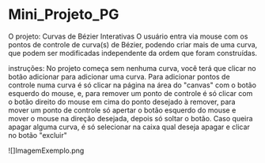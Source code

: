 # Mini_Projeto_PG

O projeto: Curvas de Bézier Interativas
O usuário entra via mouse com os pontos de controle de curva(s) de Bézier,
podendo criar mais de uma curva, que podem ser modificadas independente da
ordem que foram construídas.

instruções:
	No projeto começa sem nenhuma curva, você terá que clicar no botão adicionar para adicionar uma curva.
	Para adicionar pontos de controle numa curva é só clicar na página na área do "canvas" com o botão esquerdo do mouse, e, para remover um ponto de controle é só clicar com o botão direito do mouse em cima do ponto desejado à remover, para mover um ponto de controle só apertar o botão esquerdo do mouse e mover o mouse na direção desejada, depois só soltar o botão.
	Caso queira apagar alguma curva, é só selecionar na caixa qual deseja apagar e clicar no botão "excluir"

![]ImagemExemplo.png